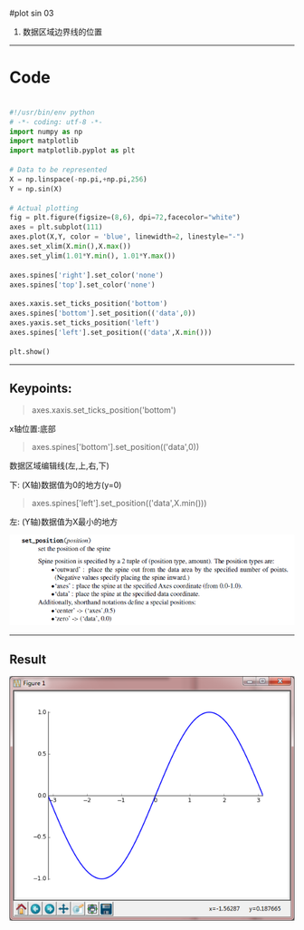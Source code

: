 #plot sin 03

1. 数据区域边界线的位置

---
# Code

``` python

#!/usr/bin/env python
# -*- coding: utf-8 -*-
import numpy as np
import matplotlib
import matplotlib.pyplot as plt

# Data to be represented
X = np.linspace(-np.pi,+np.pi,256)
Y = np.sin(X)

# Actual plotting
fig = plt.figure(figsize=(8,6), dpi=72,facecolor="white")
axes = plt.subplot(111)
axes.plot(X,Y, color = 'blue', linewidth=2, linestyle="-")
axes.set_xlim(X.min(),X.max())
axes.set_ylim(1.01*Y.min(), 1.01*Y.max())

axes.spines['right'].set_color('none')
axes.spines['top'].set_color('none')

axes.xaxis.set_ticks_position('bottom') 
axes.spines['bottom'].set_position(('data',0))
axes.yaxis.set_ticks_position('left')
axes.spines['left'].set_position(('data',X.min()))

plt.show()

```
---
## Keypoints:

> axes.xaxis.set_ticks_position('bottom') 

x轴位置:底部

>   axes.spines['bottom'].set_position(('data',0))

数据区域编辑线(左,上,右,下)

下: (X轴)数据值为0的地方(y=0)

> axes.spines['left'].set_position(('data',X.min()))

左: (Y轴)数据值为X最小的地方

![spines-set-position](https://raw.githubusercontent.com/urmyfaith/matplotLearning/master/matplot/matplotGallery/images/spines-set-position.png)

---

## Result
![plot-sin-03](https://raw.githubusercontent.com/urmyfaith/matplotLearning/master/matplot/matplotGallery/images/plot-sin-03.png)

